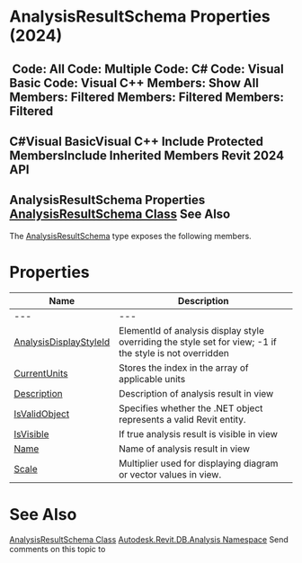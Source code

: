 # AnalysisResultSchema Properties (2024)

﻿
 Code: All Code: Multiple Code: C# Code: Visual Basic Code: Visual C++  Members: Show All Members: Filtered Members: Filtered Members: Filtered   
---  
C#Visual BasicVisual C++
Include Protected MembersInclude Inherited Members
Revit 2024 API  
---  
AnalysisResultSchema Properties  
[AnalysisResultSchema Class](90969170-ac45-68e6-2527-f6fba5b3f7ae.md "AnalysisResultSchema Class") See Also  
---  
The [AnalysisResultSchema](90969170-ac45-68e6-2527-f6fba5b3f7ae.md "AnalysisResultSchema Class") type exposes the following members.
# Properties
| Name | Description |
| --- | --- |
| --- | --- | --- |
| [AnalysisDisplayStyleId](ce7dd3d8-7b3a-9580-cd29-f48bb50d635e.md "AnalysisDisplayStyleId Property") | ElementId of analysis display style overriding the style set for view; -1 if the style is not overridden |
| [CurrentUnits](586633c6-5875-915f-7d26-2580069e1504.md "CurrentUnits Property") | Stores the index in the array of applicable units |
| [Description](01f11dff-0195-b6fe-d617-2d475357017e.md "Description Property") | Description of analysis result in view |
| [IsValidObject](7b77ea01-4d54-08d4-66ec-2e6a2a39a2d2.md "IsValidObject Property") | Specifies whether the .NET object represents a valid Revit entity. |
| [IsVisible](36b89145-ea4a-cba4-bcb1-29ee7b02db41.md "IsVisible Property") | If true analysis result is visible in view |
| [Name](8f68b360-ffbe-d90f-ce94-cece05c6b451.md "Name Property") | Name of analysis result in view |
| [Scale](ad6a309e-7d5b-1f2c-fa0d-23eeff4ca7a7.md "Scale Property") | Multiplier used for displaying diagram or vector values in view. |

# See Also
[AnalysisResultSchema Class](90969170-ac45-68e6-2527-f6fba5b3f7ae.md "AnalysisResultSchema Class")
[Autodesk.Revit.DB.Analysis Namespace](958e2e12-587d-f188-5d7b-f13d7dbfdf48.md "Autodesk.Revit.DB.Analysis Namespace")
Send comments on this topic to 